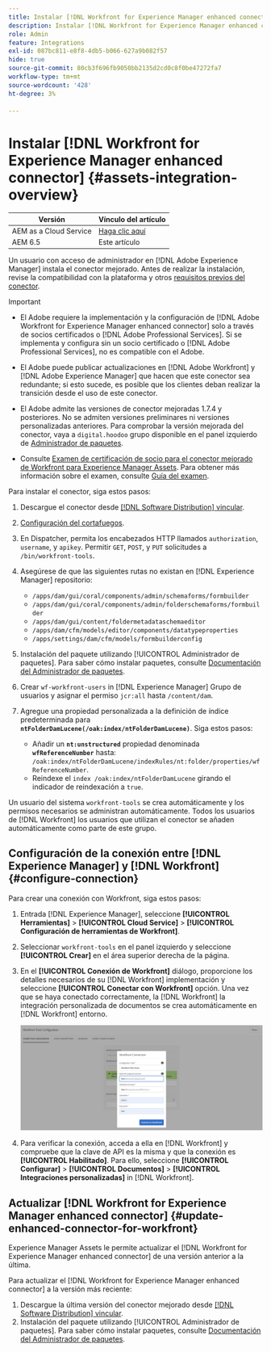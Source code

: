 ```yaml
---
title: Instalar [!DNL Workfront for Experience Manager enhanced connector]
description: Instalar [!DNL Workfront for Experience Manager enhanced connector]
role: Admin
feature: Integrations
exl-id: 087bc811-e8f8-4db5-b066-627a9b082f57
hide: true
source-git-commit: 80cb3f696fb9050bb2135d2cd0c8f0be47272fa7
workflow-type: tm+mt
source-wordcount: '428'
ht-degree: 3%

---
```


# Instalar [!DNL Workfront for Experience Manager enhanced connector] {#assets-integration-overview}

| Versión | Vínculo del artículo |
| -------- | ---------------------------- |
| AEM as a Cloud Service | [Haga clic aquí](https://experienceleague.adobe.com/docs/experience-manager-cloud-service/content/assets/integrations/workfront-connector-install.html?lang=en) |
| AEM 6.5 | Este artículo |

Un usuario con acceso de administrador en [!DNL Adobe Experience Manager] instala el conector mejorado. Antes de realizar la instalación, revise la compatibilidad con la plataforma y otros [requisitos previos del conector](https://one.workfront.com/s/csh?context=2467&amp;pubname=the-new-workfront-experience).

>[!IMPORTANT]
>
>* El Adobe requiere la implementación y la configuración de [!DNL Adobe Workfront for Experience Manager enhanced connector] solo a través de socios certificados o [!DNL Adobe Professional Services]. Si se implementa y configura sin un socio certificado o [!DNL Adobe Professional Services], no es compatible con el Adobe.
>
>* El Adobe puede publicar actualizaciones en [!DNL Adobe Workfront] y [!DNL Adobe Experience Manager] que hacen que este conector sea redundante; si esto sucede, es posible que los clientes deban realizar la transición desde el uso de este conector.
>
>* El Adobe admite las versiones de conector mejoradas 1.7.4 y posteriores. No se admiten versiones preliminares ni versiones personalizadas anteriores. Para comprobar la versión mejorada del conector, vaya a `digital.hoodoo` grupo disponible en el panel izquierdo de [Administrador de paquetes](https://experienceleague.adobe.com/docs/experience-manager-65/administering/contentmanagement/package-manager.html?lang=es).
>
>* Consulte [Examen de certificación de socio para el conector mejorado de Workfront para Experience Manager Assets](https://solutionpartners.adobe.com/solution-partners/home/applications/experience_cloud/workfront/journey/dev_core.html). Para obtener más información sobre el examen, consulte [Guía del examen](https://express.adobe.com/page/Tc7Mq6zLbPFy8/).

Para instalar el conector, siga estos pasos:

1. Descargue el conector desde [[!DNL Software Distribution] vincular](https://experience.adobe.com/#/downloads/content/software-distribution/en/aem.html?package=/content/software-distribution/en/details.html/content/dam/aem/public/adobe/packages/cq650/product/assets/workfront-tools.ui.apps.zip).
1. [Configuración del cortafuegos](https://one.workfront.com/s/document-item?bundleId=the-new-workfront-experience&amp;topicId=Content%2FAdministration_and_Setup%2FGet_started-WF_administration%2Fconfigure-your-firewall.html).
1. En Dispatcher, permita los encabezados HTTP llamados `authorization`, `username`, y `apikey`. Permitir `GET`, `POST`, y `PUT` solicitudes a `/bin/workfront-tools`.
1. Asegúrese de que las siguientes rutas no existan en [!DNL Experience Manager] repositorio:

   * `/apps/dam/gui/coral/components/admin/schemaforms/formbuilder`
   * `/apps/dam/gui/coral/components/admin/folderschemaforms/formbuilder`
   * `/apps/dam/gui/content/foldermetadataschemaeditor`
   * `/apps/dam/cfm/models/editor/components/datatypeproperties`
   * `/apps/settings/dam/cfm/models/formbuilderconfig`

1. Instalación del paquete utilizando [!UICONTROL Administrador de paquetes]. Para saber cómo instalar paquetes, consulte [Documentación del Administrador de paquetes](/help/sites-administering/package-manager.md).
1. Crear `wf-workfront-users` in [!DNL Experience Manager] Grupo de usuarios y asignar el permiso `jcr:all` hasta `/content/dam`.
1. Agregue una propiedad personalizada a la definición de índice predeterminada para **`ntFolderDamLucene(/oak:index/ntFolderDamLucene)`**. Siga estos pasos:
   * Añadir un **`nt:unstructured`** propiedad denominada **`wfReferenceNumber`** hasta:
     `/oak:index/ntFolderDamLucene/indexRules/nt:folder/properties/wfReferenceNumber`.
   * Reindexe el `index /oak:index/ntFolderDamLucene` girando el indicador de reindexación a `true`.

Un usuario del sistema `workfront-tools` se crea automáticamente y los permisos necesarios se administran automáticamente. Todos los usuarios de [!DNL Workfront] los usuarios que utilizan el conector se añaden automáticamente como parte de este grupo.

## Configuración de la conexión entre [!DNL Experience Manager] y [!DNL Workfront] {#configure-connection}

Para crear una conexión con Workfront, siga estos pasos:

1. Entrada [!DNL Experience Manager], seleccione **[!UICONTROL Herramientas]** > **[!UICONTROL Cloud Service]** > **[!UICONTROL Configuración de herramientas de Workfront]**.

1. Seleccionar `workfront-tools` en el panel izquierdo y seleccione **[!UICONTROL Crear]** en el área superior derecha de la página.

1. En el **[!UICONTROL Conexión de Workfront]** diálogo, proporcione los detalles necesarios de su [!DNL Workfront] implementación y seleccione **[!UICONTROL Conectar con Workfront]** opción. Una vez que se haya conectado correctamente, la [!DNL Workfront] la integración personalizada de documentos se crea automáticamente en [!DNL Workfront] entorno.

   ![Connect [!DNL Experience Manager] y [!DNL Workfront]](/help/assets/assets/wf-connection-config.png)

1. Para verificar la conexión, acceda a ella en [!DNL Workfront] y compruebe que la clave de API es la misma y que la conexión es **[!UICONTROL Habilitado]**. Para ello, seleccione **[!UICONTROL Configurar]** > **[!UICONTROL Documentos]** > **[!UICONTROL Integraciones personalizadas]** in [!DNL Workfront].

## Actualizar [!DNL Workfront for Experience Manager enhanced connector] {#update-enhanced-connector-for-workfront}

Experience Manager Assets le permite actualizar el [!DNL Workfront for Experience Manager enhanced connector] de una versión anterior a la última.

Para actualizar el [!DNL Workfront for Experience Manager enhanced connector] a la versión más reciente:

1. Descargue la última versión del conector mejorado desde [[!DNL Software Distribution] vincular](https://experience.adobe.com/#/downloads/content/software-distribution/en/aem.html?package=/content/software-distribution/en/details.html/content/dam/aem/public/adobe/packages/cq650/product/assets/workfront-tools.ui.apps.zip).
1. Instalación del paquete utilizando [!UICONTROL Administrador de paquetes]. Para saber cómo instalar paquetes, consulte [Documentación del Administrador de paquetes](/help/sites-administering/package-manager.md).
